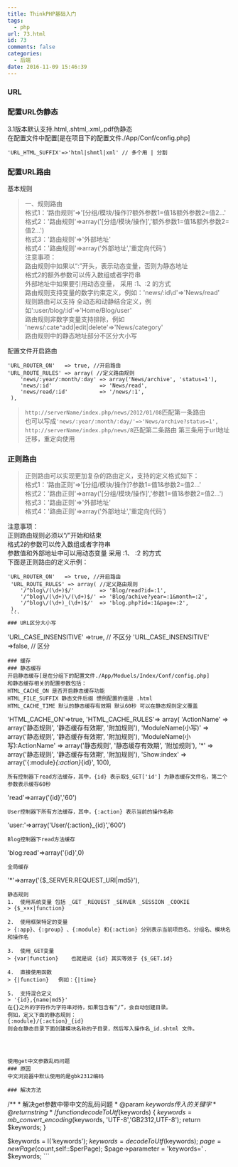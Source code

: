 ```yaml
---
title: ThinkPHP基础入门
tags:
  - php
url: 73.html
id: 73
comments: false
categories:
  - 后端
date: 2016-11-09 15:46:39
---
```


### URL

### 配置URL伪静态

3.1版本默认支持.html,.shtml,.xml,.pdf伪静态  
在配置文件中配置\[是在项目下的配置文件./App/Conf/config.php\]

    'URL_HTML_SUFFIX'=>'html|shmtl|xml' // 多个用 | 分割
    

### 配置URL路由

基本规则

> 一、规则路由  
> 格式1：'路由规则'=>'\[分组/模块/操作\]?额外参数1=值1&额外参数2=值2...'  
> 格式2：'路由规则'=>array('\[分组/模块/操作\]','额外参数1=值1&额外参数2=值2...')  
> 格式3：'路由规则'=>'外部地址'  
> 格式4：'路由规则'=>array('外部地址','重定向代码')  
> 注意事项：  
> 路由规则中如果以“:”开头，表示动态变量，否则为静态地址  
> 格式2的额外参数可以传入数组或者字符串  
> 外部地址中如果要引用动态变量， 采用 :1、:2 的方式  
> 路由规则支持变量的数字约束定义，例如：'news/:id\\d'=>'News/read'  
> 规则路由可以支持 全动态和动静结合定义，例如':user/blog/:id'=>'Home/Blog/user'  
> 路由规则非数字变量支持排除，例如 'news/:cate^add|edit|delete'=>'News/category'  
> 路由规则中的静态地址部分不区分大小写

配置文件开启路由

    'URL_ROUTER_ON'   => true, //开启路由
    'URL_ROUTE_RULES' => array( //定义路由规则
        'news/:year/:month/:day' => array('News/archive', 'status=1'),
        'news/:id'               => 'News/read',
        'news/read/:id'          => '/news/:1',
     ),
    

> `http://serverName/index.php/news/2012/01/08`匹配第一条路由  
> 也可以写成`'news/:year/:month/:day/'=>'News/archive?status=1',` `http://serverName/index.php/news/8`匹配第二条路由 第三条用于url地址迁移，重定向使用

### 正则路由

> 正则路由可以实现更加复杂的路由定义，支持的定义格式如下：  
> 格式1：'路由正则'=>'\[分组/模块/操作\]?参数1=值1&参数2=值2...'  
> 格式2：'路由正则'=>array('\[分组/模块/操作\]','参数1=值1&参数2=值2...')  
> 格式3：'路由正则'=>'外部地址'  
> 格式4：'路由正则'=>array('外部地址','重定向代码')

注意事项：  
正则路由规则必须以“/”开始和结束  
格式2的参数可以传入数组或者字符串  
参数值和外部地址中可以用动态变量 采用 :1、 :2 的方式  
下面是正则路由的定义示例：

    'URL_ROUTER_ON'   => true, //开启路由
     'URL_ROUTE_RULES' => array( //定义路由规则
        '/^blog\/(\d+)$/'        => 'Blog/read?id=:1',
        '/^blog\/(\d+)\/(\d+)$/' => 'Blog/achive?year=:1&month=:2',
        '/^blog\/(\d+)_(\d+)$/'  => 'blog.php?id=:1&page=:2',
     ),
     ```   
    ### URL区分大小写
    

'URL\_CASE\_INSENSITIVE' =>true, // 不区分 'URL\_CASE\_INSENSITIVE' =>false, // 区分

    ### 缓存
    ### 静态缓存
    开启静态缓存[是在分组下的配置文件./App/Moduels/Index/Conf/config.php]  
    和静态缓存相关的配置参数包括：  
    HTML_CACHE_ON 是否开启静态缓存功能  
    HTML_FILE_SUFFIX 静态文件后缀 惯例配置的值是 .html  
    HTML_CACHE_TIME 默认的静态缓存有效期 默认60秒 可以在静态规则定义覆盖  
    

'HTML\_CACHE\_ON'=>true, 'HTML\_CACHE\_RULES'=> array( 'ActionName' => array('静态规则', '静态缓存有效期', '附加规则'), 'ModuleName(小写)' => array('静态规则', '静态缓存有效期', '附加规则'), 'ModuleName(小写):ActionName' => array('静态规则', '静态缓存有效期', '附加规则'), '*' => array('静态规则', '静态缓存有效期', '附加规则'), 'Show:index' => array('{:module}_{:action}_{id}', 100),

    所有控制器下read方法缓存，其中，{id} 表示取$_GET['id'] 为静态缓存文件名，第二个参数表示缓存60秒
    

'read'=>array('{id}','60')

    User控制器下所有方法缓存，其中，{:action} 表示当前的操作名称
    

'user:'=>array('User/{:action}_{id}','600')

    Blog控制器下read方法缓存
    

'blog:read'=>array('{id}',0)

    全局缓存
    

'*'=>array('{$\_SERVER.REQUEST\_URI|md5}'),

    静态规则  
    1.  使用系统变量 包括 _GET _REQUEST _SERVER _SESSION _COOKIE
    > {$_×××|function}
    
    2.  使用框架特定的变量
    > {:app}、{:group} 、{:module} 和{:action} 分别表示当前项目名、分组名、模块名和操作名
    
    3.  使用_GET变量
    > {var|function}    也就是说 {id} 其实等效于 {$_GET.id}
    
    4.  直接使用函数
    > {|function}   例如：{|time}
    
    5.  支持混合定义
    > '{id},{name|md5}'   
    在{}之外的字符作为字符串对待，如果包含有”/”，会自动创建目录。  
    例如，定义下面的静态规则：  
    {:module}/{:action}_{id}  
    则会在静态目录下面创建模块名称的子目录，然后写入操作名_id.shtml 文件。    
    
    
    
    
    使用get中文参数乱码问题
    ### 原因
    中文浏览器中默认使用的是gbk2312编码
    
    ### 解决方法
    

/\*\* \* 解决get参数中带中文的乱码问题 * @param $keywords 传入的关键字 * @return string */ function decodeToUtf($keywords) { $keywords = mb\_convert\_encoding($keywords, 'UTF-8','GB2312,UTF-8'); return $keywords; }

    

$keywords = I('keywords'); $keywords = decodeToUtf($keywords); $page = new Page($count,self::$perPage); $page->parameter = 'keywords=' . $keywords; ```